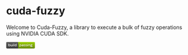 # cuda-fuzzy
Welcome to Cuda-Fuzzy, a library to execute a bulk of fuzzy operations using NVIDIA CUDA SDK. 

![Build Status](https://raw.githubusercontent.com/travis-ci/travis-api/515ffb8a8a881f18c7e27bf134da81a8de54945f/public/images/result/passing.png)

